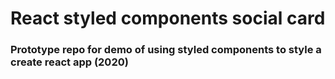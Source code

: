 # React styled components social card

### Prototype repo for demo of using styled components to style a create react app (2020)
